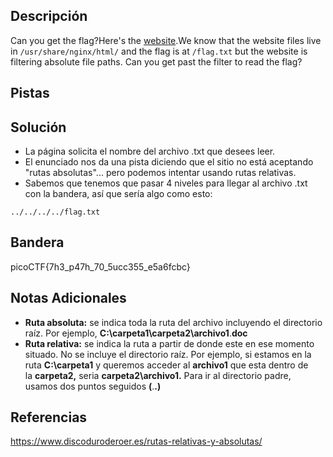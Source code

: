 ## Descripción
Can you get the flag?Here's the [website](http://saturn.picoctf.net:55287/).We know that the website files live in `/usr/share/nginx/html/` and the flag is at `/flag.txt` but the website is filtering absolute file paths. Can you get past the filter to read the flag?

## Pistas 

## Solución
- La página solicita el nombre del archivo .txt que desees leer.
- El enunciado nos da una pista diciendo que el sitio no está aceptando "rutas absolutas"... pero podemos intentar usando rutas relativas.
- Sabemos que tenemos que pasar 4 niveles para llegar al archivo .txt con la bandera, así que sería algo como esto:
```
../../../../flag.txt
```

## Bandera
picoCTF{7h3_p47h_70_5ucc355_e5a6fcbc}

## Notas Adicionales
-   **Ruta absoluta:** se indica toda la ruta del archivo incluyendo el directorio raíz. Por ejemplo, **C:\carpeta1\carpeta2\archivo1**.**doc**
-   **Ruta relativa:** se indica la ruta a partir de donde este en ese momento situado. No se incluye el directorio raíz. Por ejemplo, si estamos en la ruta **C:\carpeta1** y queremos acceder al **archivo1** que esta dentro de la **carpeta2,** seria **carpeta2\archivo1.** Para ir al directorio padre, usamos dos puntos seguidos **(**.**.)**

## Referencias
https://www.discoduroderoer.es/rutas-relativas-y-absolutas/